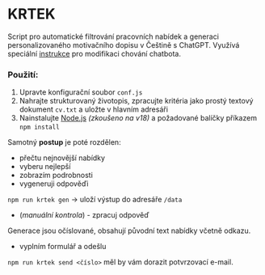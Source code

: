 # KRTEK
Script pro automatické filtrování pracovních nabídek a generaci personalizovaného motivačního dopisu v Češtině s ChatGPT.
Využívá speciální [instrukce](src/prompt) pro modifikaci chování chatbota.

### Použití:
1. Upravte konfigurační soubor `conf.js`
2. Nahrajte strukturovaný životopis, zpracujte kritéria jako prostý textový dokument `cv.txt` a uložte v hlavním adresáři
3. Nainstalujte [Node.js](https://nodejs.org/en/download/) *(zkoušeno na v18)* a požadované balíčky příkazem `npm install`

Samotný **postup** je poté rozdělen:
- přečtu nejnovější nabídky
- vyberu nejlepší
- zobrazím podrobnosti
- vygeneruji odpověďi

`npm run krtek gen` -> uloží výstup do adresáře `/data`

- (*manuální kontrola*) - zpracuj odpověď

Generace jsou očíslované, obsahují původní text nabídky včetně odkazu.
- vyplním formulář a odešlu

`npm run krtek send <číslo>` měl by vám dorazit potvrzovací e-mail.